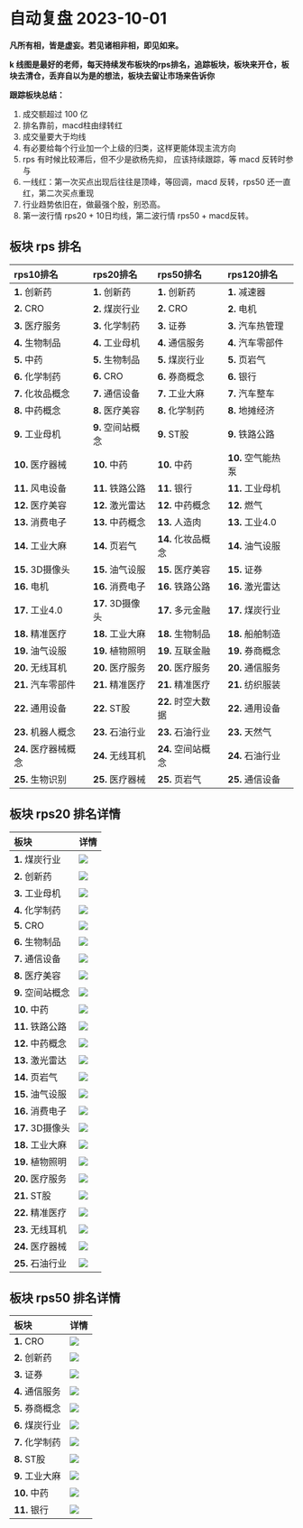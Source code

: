 # 自动复盘 2023-10-01

**凡所有相，皆是虚妄。若见诸相非相，即见如来。**

**k 线图是最好的老师，每天持续发布板块的rps排名，追踪板块，板块来开仓，板块去清仓，丢弃自以为是的想法，板块去留让市场来告诉你**
        
**跟踪板块总结：**
1. 成交额超过 100 亿
2. 排名靠前，macd柱由绿转红
3. 成交量要大于均线
4. 有必要给每个行业加一个上级的归类，这样更能体现主流方向
5. rps 有时候比较滞后，但不少是欲杨先抑， 应该持续跟踪，等 macd 反转时参与
6. 一线红：第一次买点出现后往往是顶峰，等回调，macd 反转，rps50 还一直红，第二次买点重现
7. 行业趋势依旧在，做最强个股，别恐高。
8. 第一波行情 rps20 + 10日均线，第二波行情 rps50 + macd反转。
        
## 板块 rps 排名
| rps10排名            | rps20排名         | rps50排名          | rps120排名         |
|:---------------------|:------------------|:-------------------|:-------------------|
| **1.** 创新药        | **1.** 创新药     | **1.** 创新药      | **1.** 减速器      |
| **2.** CRO           | **2.** 煤炭行业   | **2.** CRO         | **2.** 电机        |
| **3.** 医疗服务      | **3.** 化学制药   | **3.** 证券        | **3.** 汽车热管理  |
| **4.** 生物制品      | **4.** 工业母机   | **4.** 通信服务    | **4.** 汽车零部件  |
| **5.** 中药          | **5.** 生物制品   | **5.** 煤炭行业    | **5.** 页岩气      |
| **6.** 化学制药      | **6.** CRO        | **6.** 券商概念    | **6.** 银行        |
| **7.** 化妆品概念    | **7.** 通信设备   | **7.** 工业大麻    | **7.** 汽车整车    |
| **8.** 中药概念      | **8.** 医疗美容   | **8.** 化学制药    | **8.** 地摊经济    |
| **9.** 工业母机      | **9.** 空间站概念 | **9.** ST股        | **9.** 铁路公路    |
| **10.** 医疗器械     | **10.** 中药      | **10.** 中药       | **10.** 空气能热泵 |
| **11.** 风电设备     | **11.** 铁路公路  | **11.** 银行       | **11.** 工业母机   |
| **12.** 医疗美容     | **12.** 激光雷达  | **12.** 中药概念   | **12.** 燃气       |
| **13.** 消费电子     | **13.** 中药概念  | **13.** 人造肉     | **13.** 工业4.0    |
| **14.** 工业大麻     | **14.** 页岩气    | **14.** 化妆品概念 | **14.** 油气设服   |
| **15.** 3D摄像头     | **15.** 油气设服  | **15.** 医疗美容   | **15.** 证券       |
| **16.** 电机         | **16.** 消费电子  | **16.** 铁路公路   | **16.** 激光雷达   |
| **17.** 工业4.0      | **17.** 3D摄像头  | **17.** 多元金融   | **17.** 煤炭行业   |
| **18.** 精准医疗     | **18.** 工业大麻  | **18.** 生物制品   | **18.** 船舶制造   |
| **19.** 油气设服     | **19.** 植物照明  | **19.** 互联金融   | **19.** 券商概念   |
| **20.** 无线耳机     | **20.** 医疗服务  | **20.** 医疗服务   | **20.** 通信服务   |
| **21.** 汽车零部件   | **21.** 精准医疗  | **21.** 精准医疗   | **21.** 纺织服装   |
| **22.** 通用设备     | **22.** ST股      | **22.** 时空大数据 | **22.** 通用设备   |
| **23.** 机器人概念   | **23.** 石油行业  | **23.** 石油行业   | **23.** 天然气     |
| **24.** 医疗器械概念 | **24.** 无线耳机  | **24.** 空间站概念 | **24.** 石油行业   |
| **25.** 生物识别     | **25.** 医疗器械  | **25.** 页岩气     | **25.** 通信设备   |
## 板块 rps20 排名详情
| 板块              | 详情                                                                                                 |
|:------------------|:-----------------------------------------------------------------------------------------------------|
| **1.** 煤炭行业   | ![](https://sykent-blog-image.oss-cn-beijing.aliyuncs.com/quant/image/2023/10/1696147370621-tmp.jpg) |
| **2.** 创新药     | ![](https://sykent-blog-image.oss-cn-beijing.aliyuncs.com/quant/image/2023/10/1696147371972-tmp.jpg) |
| **3.** 工业母机   | ![](https://sykent-blog-image.oss-cn-beijing.aliyuncs.com/quant/image/2023/10/1696147373010-tmp.jpg) |
| **4.** 化学制药   | ![](https://sykent-blog-image.oss-cn-beijing.aliyuncs.com/quant/image/2023/10/1696147374023-tmp.jpg) |
| **5.** CRO        | ![](https://sykent-blog-image.oss-cn-beijing.aliyuncs.com/quant/image/2023/10/1696147375032-tmp.jpg) |
| **6.** 生物制品   | ![](https://sykent-blog-image.oss-cn-beijing.aliyuncs.com/quant/image/2023/10/1696147375967-tmp.jpg) |
| **7.** 通信设备   | ![](https://sykent-blog-image.oss-cn-beijing.aliyuncs.com/quant/image/2023/10/1696147376917-tmp.jpg) |
| **8.** 医疗美容   | ![](https://sykent-blog-image.oss-cn-beijing.aliyuncs.com/quant/image/2023/10/1696147377940-tmp.jpg) |
| **9.** 空间站概念 | ![](https://sykent-blog-image.oss-cn-beijing.aliyuncs.com/quant/image/2023/10/1696147378872-tmp.jpg) |
| **10.** 中药      | ![](https://sykent-blog-image.oss-cn-beijing.aliyuncs.com/quant/image/2023/10/1696147379864-tmp.jpg) |
| **11.** 铁路公路  | ![](https://sykent-blog-image.oss-cn-beijing.aliyuncs.com/quant/image/2023/10/1696147380858-tmp.jpg) |
| **12.** 中药概念  | ![](https://sykent-blog-image.oss-cn-beijing.aliyuncs.com/quant/image/2023/10/1696147381890-tmp.jpg) |
| **13.** 激光雷达  | ![](https://sykent-blog-image.oss-cn-beijing.aliyuncs.com/quant/image/2023/10/1696147382905-tmp.jpg) |
| **14.** 页岩气    | ![](https://sykent-blog-image.oss-cn-beijing.aliyuncs.com/quant/image/2023/10/1696147383910-tmp.jpg) |
| **15.** 油气设服  | ![](https://sykent-blog-image.oss-cn-beijing.aliyuncs.com/quant/image/2023/10/1696147384848-tmp.jpg) |
| **16.** 消费电子  | ![](https://sykent-blog-image.oss-cn-beijing.aliyuncs.com/quant/image/2023/10/1696147385874-tmp.jpg) |
| **17.** 3D摄像头  | ![](https://sykent-blog-image.oss-cn-beijing.aliyuncs.com/quant/image/2023/10/1696147386896-tmp.jpg) |
| **18.** 工业大麻  | ![](https://sykent-blog-image.oss-cn-beijing.aliyuncs.com/quant/image/2023/10/1696147387909-tmp.jpg) |
| **19.** 植物照明  | ![](https://sykent-blog-image.oss-cn-beijing.aliyuncs.com/quant/image/2023/10/1696147388852-tmp.jpg) |
| **20.** 医疗服务  | ![](https://sykent-blog-image.oss-cn-beijing.aliyuncs.com/quant/image/2023/10/1696147389865-tmp.jpg) |
| **21.** ST股      | ![](https://sykent-blog-image.oss-cn-beijing.aliyuncs.com/quant/image/2023/10/1696147390813-tmp.jpg) |
| **22.** 精准医疗  | ![](https://sykent-blog-image.oss-cn-beijing.aliyuncs.com/quant/image/2023/10/1696147391802-tmp.jpg) |
| **23.** 无线耳机  | ![](https://sykent-blog-image.oss-cn-beijing.aliyuncs.com/quant/image/2023/10/1696147392735-tmp.jpg) |
| **24.** 医疗器械  | ![](https://sykent-blog-image.oss-cn-beijing.aliyuncs.com/quant/image/2023/10/1696147393732-tmp.jpg) |
| **25.** 石油行业  | ![](https://sykent-blog-image.oss-cn-beijing.aliyuncs.com/quant/image/2023/10/1696147394637-tmp.jpg) |
## 板块 rps50 排名详情
| 板块            | 详情                                                                                                 |
|:----------------|:-----------------------------------------------------------------------------------------------------|
| **1.** CRO      | ![](https://sykent-blog-image.oss-cn-beijing.aliyuncs.com/quant/image/2023/10/1696147395712-tmp.jpg) |
| **2.** 创新药   | ![](https://sykent-blog-image.oss-cn-beijing.aliyuncs.com/quant/image/2023/10/1696147396636-tmp.jpg) |
| **3.** 证券     | ![](https://sykent-blog-image.oss-cn-beijing.aliyuncs.com/quant/image/2023/10/1696147397622-tmp.jpg) |
| **4.** 通信服务 | ![](https://sykent-blog-image.oss-cn-beijing.aliyuncs.com/quant/image/2023/10/1696147398608-tmp.jpg) |
| **5.** 券商概念 | ![](https://sykent-blog-image.oss-cn-beijing.aliyuncs.com/quant/image/2023/10/1696147399626-tmp.jpg) |
| **6.** 煤炭行业 | ![](https://sykent-blog-image.oss-cn-beijing.aliyuncs.com/quant/image/2023/10/1696147400545-tmp.jpg) |
| **7.** 化学制药 | ![](https://sykent-blog-image.oss-cn-beijing.aliyuncs.com/quant/image/2023/10/1696147401526-tmp.jpg) |
| **8.** ST股     | ![](https://sykent-blog-image.oss-cn-beijing.aliyuncs.com/quant/image/2023/10/1696147402382-tmp.jpg) |
| **9.** 工业大麻 | ![](https://sykent-blog-image.oss-cn-beijing.aliyuncs.com/quant/image/2023/10/1696147403361-tmp.jpg) |
| **10.** 中药    | ![](https://sykent-blog-image.oss-cn-beijing.aliyuncs.com/quant/image/2023/10/1696147404314-tmp.jpg) |
| **11.** 银行    | ![](https://sykent-blog-image.oss-cn-beijing.aliyuncs.com/quant/image/2023/10/1696147405296-tmp.jpg) |